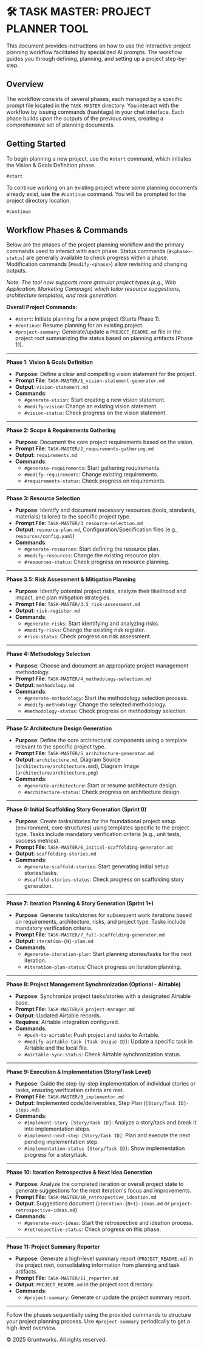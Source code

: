 # 🛠️ TASK MASTER: PROJECT PLANNER TOOL

This document provides instructions on how to use the interactive project planning workflow facilitated by specialized AI prompts. The workflow guides you through defining, planning, and setting up a project step-by-step.

## Overview

The workflow consists of several phases, each managed by a specific prompt file located in the `TASK-MASTER` directory. You interact with the workflow by issuing commands (hashtags) in your chat interface. Each phase builds upon the outputs of the previous ones, creating a comprehensive set of planning documents.

## Getting Started

To begin planning a new project, use the `#start` command, which initiates the Vision & Goals Definition phase.

```
#start
```

To continue working on an existing project where some planning documents already exist, use the `#continue` command. You will be prompted for the project directory location.

```
#continue
```

## Workflow Phases & Commands

Below are the phases of the project planning workflow and the primary commands used to interact with each phase. Status commands (`#<phase>-status`) are generally available to check progress within a phase. Modification commands (`#modify-<phase>`) allow revisiting and changing outputs.

*Note: The tool now supports more granular project types (e.g., Web Application, Marketing Campaign) which tailor resource suggestions, architecture templates, and task generation.* 

**Overall Project Commands:**
- `#start`: Initiate planning for a new project (Starts Phase 1).
- `#continue`: Resume planning for an existing project.
- `#project-summary`: Generate/update a `PROJECT_README.md` file in the project root summarizing the status based on planning artifacts (Phase 11).

---

**Phase 1: Vision & Goals Definition**
- **Purpose**: Define a clear and compelling vision statement for the project.
- **Prompt File**: `TASK-MASTER/1_vision-statement-generator.md`
- **Output**: `vision-statement.md`
- **Commands**:
    - `#generate-vision`: Start creating a new vision statement.
    - `#modify-vision`: Change an existing vision statement.
    - `#vision-status`: Check progress on the vision statement.

---

**Phase 2: Scope & Requirements Gathering**
- **Purpose**: Document the core project requirements based on the vision.
- **Prompt File**: `TASK-MASTER/2_requirements-gathering.md`
- **Output**: `requirements.md`
- **Commands**:
    - `#generate-requirements`: Start gathering requirements.
    - `#modify-requirements`: Change existing requirements.
    - `#requirements-status`: Check progress on requirements.

---

**Phase 3: Resource Selection**
- **Purpose**: Identify and document necessary resources (tools, standards, materials) tailored to the specific project type.
- **Prompt File**: `TASK-MASTER/3_resource-selection.md`
- **Output**: `resource-plan.md`, Configuration/Specification files (e.g., `resources/config.yaml`)
- **Commands**:
    - `#generate-resources`: Start defining the resource plan.
    - `#modify-resources`: Change the existing resource plan.
    - `#resources-status`: Check progress on resource planning.

---

**Phase 3.5: Risk Assessment & Mitigation Planning**
- **Purpose**: Identify potential project risks, analyze their likelihood and impact, and plan mitigation strategies.
- **Prompt File**: `TASK-MASTER/3.5_risk-assessment.md`
- **Output**: `risk-register.md`
- **Commands**:
    - `#generate-risks`: Start identifying and analyzing risks.
    - `#modify-risks`: Change the existing risk register.
    - `#risk-status`: Check progress on risk assessment.

---

**Phase 4: Methodology Selection**
- **Purpose**: Choose and document an appropriate project management methodology.
- **Prompt File**: `TASK-MASTER/4_methodology-selection.md`
- **Output**: `methodology.md`
- **Commands**:
    - `#generate-methodology`: Start the methodology selection process.
    - `#modify-methodology`: Change the selected methodology.
    - `#methodology-status`: Check progress on methodology selection.

---

**Phase 5: Architecture Design Generation**
- **Purpose**: Define the core architectural components using a template relevant to the specific project type.
- **Prompt File**: `TASK-MASTER/5_architecture-generator.md`
- **Output**: `architecture.md`, Diagram Source (`architecture/architecture.mmd`), Diagram Image (`architecture/architecture.png`)
- **Commands**:
    - `#generate-architecture`: Start or resume architecture design.
    - `#architecture-status`: Check progress on architecture design.

---

**Phase 6: Initial Scaffolding Story Generation (Sprint 0)**
- **Purpose**: Create tasks/stories for the foundational project setup (environment, core structures) using templates specific to the project type. Tasks include mandatory verification criteria (e.g., unit tests, success metrics).
- **Prompt File**: `TASK-MASTER/6_initial-scaffolding-generator.md`
- **Output**: `scaffolding-stories.md`
- **Commands**:
    - `#generate-scaffold-stories`: Start generating initial setup stories/tasks.
    - `#scaffold-stories-status`: Check progress on scaffolding story generation.

---

**Phase 7: Iteration Planning & Story Generation (Sprint 1+)**
- **Purpose**: Generate tasks/stories for subsequent work iterations based on requirements, architecture, risks, and project type. Tasks include mandatory verification criteria.
- **Prompt File**: `TASK-MASTER/7_full-scaffolding-generator.md`
- **Output**: `iteration-{N}-plan.md`
- **Commands**:
    - `#generate-iteration-plan`: Start planning stories/tasks for the next iteration.
    - `#iteration-plan-status`: Check progress on iteration planning.

---

**Phase 8: Project Management Synchronization (Optional - Airtable)**
- **Purpose**: Synchronize project tasks/stories with a designated Airtable base.
- **Prompt File**: `TASK-MASTER/8_project-manager.md`
- **Output**: Updated Airtable records.
- **Requires**: Airtable integration configured.
- **Commands**:
    - `#push-to-airtable`: Push project and tasks to Airtable.
    - `#modify-airtable-task [Task Unique ID]`: Update a specific task in Airtable and the local file.
    - `#airtable-sync-status`: Check Airtable synchronization status.

---

**Phase 9: Execution & Implementation (Story/Task Level)**
- **Purpose**: Guide the step-by-step implementation of individual stories or tasks, ensuring verification criteria are met.
- **Prompt File**: `TASK-MASTER/9_implementor.md`
- **Output**: Implemented code/deliverables, Step Plan (`[Story/Task ID]-steps.md`).
- **Commands**:
    - `#implement-story [Story/Task ID]`: Analyze a story/task and break it into implementation steps.
    - `#implement-next-step [Story/Task ID]`: Plan and execute the next pending implementation step.
    - `#implementation-status [Story/Task ID]`: Show implementation progress for a story/task.

---

**Phase 10: Iteration Retrospective & Next Idea Generation**
- **Purpose**: Analyze the completed iteration or overall project state to generate suggestions for the next iteration's focus and improvements.
- **Prompt File**: `TASK-MASTER/10_retrospective_ideation.md`
- **Output**: Suggestions document (`iteration-{N+1}-ideas.md` or `project-retrospective-ideas.md`)
- **Commands**:
    - `#generate-next-ideas`: Start the retrospective and ideation process.
    - `#retrospective-status`: Check progress on this phase.

---

**Phase 11: Project Summary Reporter**
- **Purpose**: Generate a high-level summary report (`PROJECT_README.md`) in the project root, consolidating information from planning and task artifacts.
- **Prompt File**: `TASK-MASTER/11_reporter.md`
- **Output**: `PROJECT_README.md` in the project root directory.
- **Commands**:
    - `#project-summary`: Generate or update the project summary report.

---

Follow the phases sequentially using the provided commands to structure your project planning process. Use `#project-summary` periodically to get a high-level overview.

© 2025 Gruntworks. All rights reserved.
